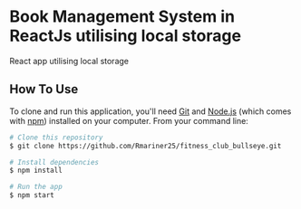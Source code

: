 # Book Management System in ReactJs utilising local storage 
 React app utilising local storage 


## How To Use

To clone and run this application, you'll need [Git](https://git-scm.com) and [Node.js](https://nodejs.org/en/download/) (which comes with [npm](http://npmjs.com)) installed on your computer. From your command line:

```bash
# Clone this repository
$ git clone https://github.com/Rmariner25/fitness_club_bullseye.git

# Install dependencies
$ npm install

# Run the app
$ npm start
```
